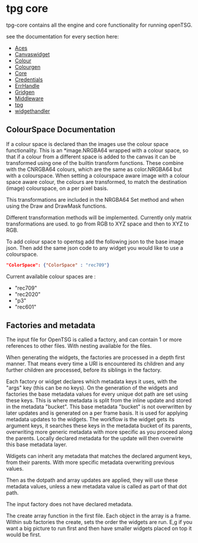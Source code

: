 # tpg core

tpg-core contains all the engine and core functionality for running openTSG.

see the documentation for every section here:

- [Aces](_docs/aces/doc.md)
- [Canvaswidget](_docs/canvaswidget/doc.md)
- [Colour](_docs/colour/doc.md)
- [Colourgen](_docs/colourgen/doc.md)
- [Core](_docs/core/doc.md)
- [Credentials](_docs/credentials/doc.md)
- [ErrHandle](_docs/errHandle/doc.md)
- [Gridgen](_docs/gridgen/doc.md)
- [Middleware](_docs/middleware/doc.md)
- [tpg](_docs/tpg/doc.md)
- [widgethandler](_docs/widgethandler/doc.md)

## ColourSpace Documentation

If a colour space is declared than the images use the colour space functionality. This is an *image.NRGBA64 wrapped with a
colour space, so that if a colour from a different space is added to the canvas
it can be transformed using one of the builtin transform functions.
These combine with the CNRGBA64 colours, which are the same as color.NRGBA64 but with a colourspace.
When setting a colourspace aware image with a colour space aware colour, the colours are transformed,
to match the destination (image) colourspace, on a per pixel basis.

This transformations are included in the NRGBA64 Set method and when using the Draw and DrawMask functions.

Different transformation methods will be implemented. Currently only matrix transformations are used.
to go from RGB to XYZ space and then to XYZ to RGB.


To add colour space to opentsg add the following json to the base image json.
Then add the same json code to any widget you would like to use a colourspace.

```json
"ColorSpace": {"ColorSpace" : "rec709"}
```

Current available colour spaces are :

- "rec709"
- "rec2020"
- "p3"
- "rec601"

## Factories and metadata

The input file for OpenTSG is called a factory, and can contain 1 or more references to other files.
With nesting available for the files.

When generating the widgets, the factories are processed in a depth first manner. That means every time a URI is
encountered its children and any further children are processed, before its siblings in the factory.

Each factory or widget declares which metadata keys it uses, with the "args" key
(this can be no keys).
On the generation of the widgets and factories the base metadata values
for every unique dot path are set using these keys.
This is where metadata is split from the inline update and stored in the metadata "bucket".
This base metadata "bucket" is not overwritten by later updates and is
generated on a per frame basis. It is used for applying metadata
updates to the widgets.
The workflow is the widget gets its argument keys, it searches these
keys in the metadata bucket of its parents, overwriting more generic
metadata with more specific as you proceed along the parents.
Locally declared metadata for the update will then overwirte this base metadata layer.

Wdigets can inherit any metadata that matches the declared argument keys, from their parents.
With more specific metadata overwriting previous values.

Then as the dotpath and array updates are applied, they will use these metadata values, unless
a new metadata value is called as part of that dot path.

The input factory does not have declared metadata.

The create array function in the first file. Each object in the array is a frame.
Within sub factories the create, sets the order the widgets are run. E,g if you want a big
picture to run first and then have smaller widgets placed on top it would be first.